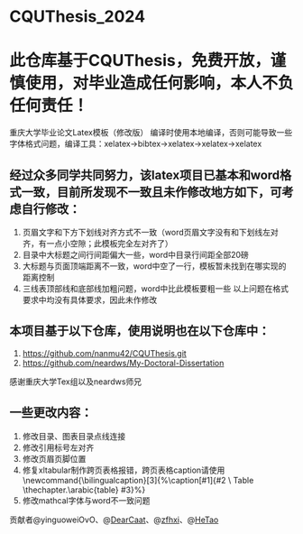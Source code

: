# CQUThesis_2024
# 此仓库基于CQUThesis，免费开放，谨慎使用，对毕业造成任何影响，本人不负任何责任！
重庆大学毕业论文Latex模板（修改版）
编译时使用本地编译，否则可能导致一些字体格式问题，编译工具：xelatex->bibtex->xelatex->xelatex->xelatex

## 经过众多同学共同努力，该latex项目已基本和word格式一致，目前所发现不一致且未作修改地方如下，可考虑自行修改：
1. 页眉文字和下方下划线对齐方式不一致（word页眉文字没有和下划线左对齐，有一点小空隙；此模板完全左对齐了）
2. 目录中大标题之间行间距偏大一些，word中目录行间距全部20磅
3. 大标题与页面顶端距离不一致，word中空了一行，模板暂未找到在哪实现的距离控制
4. 三线表顶部线和底部线加粗问题，word中比此模板要粗一些
以上问题在格式要求中均没有具体要求，因此未作修改

## 本项目基于以下仓库，使用说明也在以下仓库中：
1. https://github.com/nanmu42/CQUThesis.git
2. https://github.com/neardws/My-Doctoral-Dissertation

感谢重庆大学Tex组以及neardws师兄

## 一些更改内容：
1. 修改目录、图表目录点线连接
2. 修改引用标号左对齐
3. 修改页眉页脚位置
4. 修复xltabular制作跨页表格报错，跨页表格caption请使用\newcommand{\bilingualcaption}[3]{%\caption[#1]{#2 \\ Table \thechapter.\arabic{table} #3}%}
5. 修改mathcal字体与word不一致问题


贡献者@yinguoweiOvO、@[DearCaat](https://github.com/DearCaat)、@[zfhxi](https://github.com/zfhxi)、@[HeTao](https://github.com/TankosTao)
